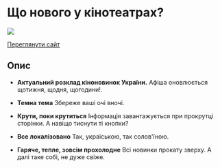 # Що нового у кінотеатрах?

[<img src="https://i.ibb.co/r3fDcTB/346437.png">](https://mityaua.github.io/cinema-calendar/)

[Переглянути сайт](https://mityaua.github.io/cinema-calendar/)

## Опис  

-  **Актуальний розклад кіноновинок України.** Афіша оновлюється щотижня, щодня, щогодини!.

-  **Темна тема** Збереже ваші очі вночі.

-  **Крути, поки крутиться** Інформація завантажується при прокрутці сторінки. А навіщо тиснути ті кнопки?

-  **Все локалізовано** Так, україською, так солов'їною.

-  **Гаряче, тепле, зовсім прохолодне** Всі новинки прокату зверху. А далі таке собі, не дуже свіже.